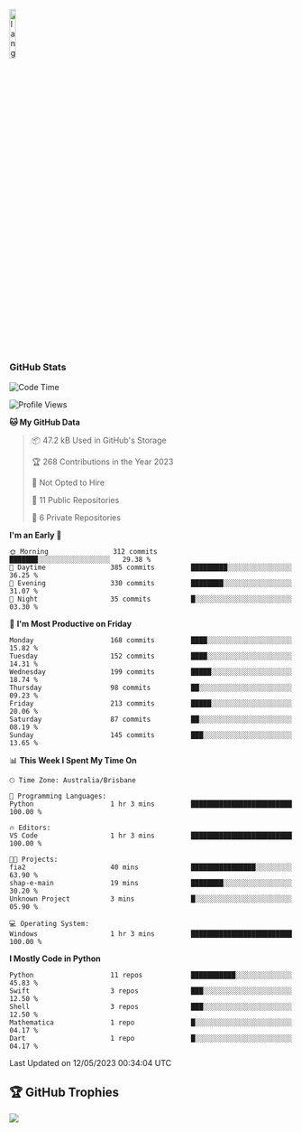 <p align="left"><img width=15%" src="https://github.com/alansmathew/alansmathew/raw/master/lang.gif" alt="lang image here" /></p>

# <h3 align="left">GitHub Stats</h3>

<!--START_SECTION:waka-->
![Code Time](http://img.shields.io/badge/Code%20Time-208%20hrs%2058%20mins-blue)

![Profile Views](http://img.shields.io/badge/Profile%20Views-1-blue)

**🐱 My GitHub Data** 

> 📦 47.2 kB Used in GitHub's Storage 
 > 
> 🏆 268 Contributions in the Year 2023
 > 
> 🚫 Not Opted to Hire
 > 
> 📜 11 Public Repositories 
 > 
> 🔑 6 Private Repositories 
 > 
**I'm an Early 🐤** 

```text
🌞 Morning                312 commits         ███████░░░░░░░░░░░░░░░░░░   29.38 % 
🌆 Daytime                385 commits         █████████░░░░░░░░░░░░░░░░   36.25 % 
🌃 Evening                330 commits         ████████░░░░░░░░░░░░░░░░░   31.07 % 
🌙 Night                  35 commits          █░░░░░░░░░░░░░░░░░░░░░░░░   03.30 % 
```
📅 **I'm Most Productive on Friday** 

```text
Monday                   168 commits         ████░░░░░░░░░░░░░░░░░░░░░   15.82 % 
Tuesday                  152 commits         ████░░░░░░░░░░░░░░░░░░░░░   14.31 % 
Wednesday                199 commits         █████░░░░░░░░░░░░░░░░░░░░   18.74 % 
Thursday                 98 commits          ██░░░░░░░░░░░░░░░░░░░░░░░   09.23 % 
Friday                   213 commits         █████░░░░░░░░░░░░░░░░░░░░   20.06 % 
Saturday                 87 commits          ██░░░░░░░░░░░░░░░░░░░░░░░   08.19 % 
Sunday                   145 commits         ███░░░░░░░░░░░░░░░░░░░░░░   13.65 % 
```


📊 **This Week I Spent My Time On** 

```text
🕑︎ Time Zone: Australia/Brisbane

💬 Programming Languages: 
Python                   1 hr 3 mins         █████████████████████████   100.00 % 

🔥 Editors: 
VS Code                  1 hr 3 mins         █████████████████████████   100.00 % 

🐱‍💻 Projects: 
fia2                     40 mins             ████████████████░░░░░░░░░   63.90 % 
shap-e-main              19 mins             ████████░░░░░░░░░░░░░░░░░   30.20 % 
Unknown Project          3 mins              █░░░░░░░░░░░░░░░░░░░░░░░░   05.90 % 

💻 Operating System: 
Windows                  1 hr 3 mins         █████████████████████████   100.00 % 
```

**I Mostly Code in Python** 

```text
Python                   11 repos            ███████████░░░░░░░░░░░░░░   45.83 % 
Swift                    3 repos             ███░░░░░░░░░░░░░░░░░░░░░░   12.50 % 
Shell                    3 repos             ███░░░░░░░░░░░░░░░░░░░░░░   12.50 % 
Mathematica              1 repo              █░░░░░░░░░░░░░░░░░░░░░░░░   04.17 % 
Dart                     1 repo              █░░░░░░░░░░░░░░░░░░░░░░░░   04.17 % 
```




 Last Updated on 12/05/2023 00:34:04 UTC
<!--END_SECTION:waka-->

## 🏆 GitHub Trophies

![](https://github-profile-trophy.vercel.app/?username=samh06&theme=discord&no-frame=true&no-bg=false&margin-w=4)
